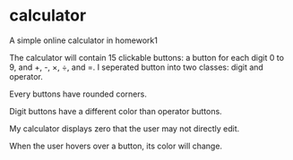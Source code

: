 # calculator
A simple online calculator in homework1 

The calculator will contain 15 clickable buttons: a button for each digit 0 to 9, and +, -, ×, ÷, and =. I seperated button into two classes: digit and operator.

Every buttons have rounded corners.

Digit buttons have a different color than operator buttons.

My calculator displays zero that the user may not directly edit. 

When the user hovers over a button, its color will change.
